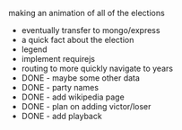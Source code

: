 making an animation of all of the elections
* eventually transfer to mongo/express
* a quick fact about the election
* legend
* implement requirejs
* routing to more quickly navigate to years
* DONE - maybe some other data
* DONE - party names
* DONE - add wikipedia page
* DONE - plan on adding victor/loser
* DONE - add playback